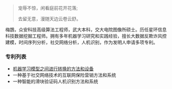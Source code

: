> 宠辱不惊，闲看庭前花开花落;
>
> 去留无意，漫随天边云卷云舒。

梅鵾，众安科技高级算法工程师，武大本科，交大电院图像所硕士。历任星环信息科技数据挖掘工程师。拥有多年机器学习研究和实践经验，擅长大数据反欺诈风控建模，时间序列分析，社交网络分析，人机识别，作为发明人申请多项专利。

### 专利列表
- [机器学习模型之间进行转换的方法和设备](https://patentscope.wipo.int/search/zh/detail.jsf?docId=WO2017193769)
- 一种基于社交网络技术的互联网保险营销方法和系统
- 一种智能的滑块验证码人机识别方法和系统
